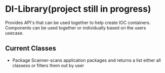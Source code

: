 # DI-Library(project still in progress)
Provides API's that can be used together to help create IOC containers. Components can be used together or individually based on the users usecase.

## Current Classes
- Package Scanner-scans application packages and returns a list either all classess or filters them out by user 
